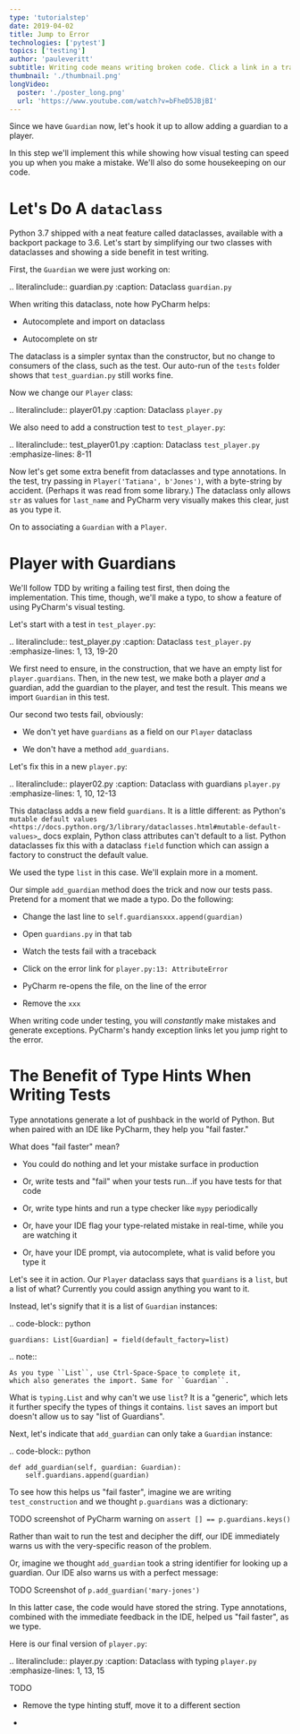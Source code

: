 ```yaml
---
type: 'tutorialstep'
date: 2019-04-02
title: Jump to Error
technologies: ['pytest']
topics: ['testing']
author: 'pauleveritt'
subtitle: Writing code means writing broken code. Click a link in a traceback to open a file on the line of the error.
thumbnail: './thumbnail.png'
longVideo:
  poster: './poster_long.png'
  url: 'https://www.youtube.com/watch?v=bFheD5JBjBI'
---
```



Since we have ``Guardian`` now, let's hook it up to allow adding a guardian
to a player.

In this step we'll implement this while showing how visual testing can
speed you up when you make a mistake. We'll also do some housekeeping on
our code.

Let's Do A ``dataclass``
========================

Python 3.7 shipped with a neat feature called dataclasses, available with a
backport package to 3.6. Let's start by simplifying our two classes with
dataclasses and showing a side benefit in test writing.

First, the ``Guardian`` we were just working on:

.. literalinclude:: guardian.py
    :caption: Dataclass ``guardian.py``

When writing this dataclass, note how PyCharm helps:

- Autocomplete and import on dataclass

- Autocomplete on str

The dataclass is a simpler syntax than the constructor, but no change
to consumers of the class, such as the test. Our auto-run of the
``tests`` folder shows that ``test_guardian.py`` still works fine.

Now we change our ``Player`` class:

.. literalinclude:: player01.py
    :caption: Dataclass ``player.py``

We also need to add a construction test to ``test_player.py``:

.. literalinclude:: test_player01.py
    :caption: Dataclass ``test_player.py``
    :emphasize-lines: 8-11

Now let's get some extra benefit from dataclasses and type annotations. In
the test, try passing in ``Player('Tatiana', b'Jones')``, with a byte-string
by accident. (Perhaps it was read from some library.) The dataclass only allows
``str`` as values for ``last_name`` and PyCharm very visually makes this
clear, just as you type it.

On to associating a ``Guardian`` with a ``Player``.

Player with Guardians
=====================

We'll follow TDD by writing a failing test first, then doing the
implementation. This time, though, we'll make a typo, to show a feature of
using PyCharm's visual testing.

Let's start with a test in ``test_player.py``:

.. literalinclude:: test_player.py
    :caption: Dataclass ``test_player.py``
    :emphasize-lines: 1, 13, 19-20

We first need to ensure, in the construction, that we have an empty list
for ``player.guardians``. Then, in the new test, we make both a player
*and* a guardian, add the guardian to the player, and test the result. This
means we import ``Guardian`` in this test.

Our second two tests fail, obviously:

- We don't yet have ``guardians`` as a field on our ``Player`` dataclass

- We don't have a method ``add_guardians``.

Let's fix this in a new ``player.py``:

.. literalinclude:: player02.py
    :caption: Dataclass with guardians ``player.py``
    :emphasize-lines: 1, 10, 12-13

This dataclass adds a new field ``guardians``. It is a little different: as
Python's
`mutable default values <https://docs.python.org/3/library/dataclasses.html#mutable-default-values>`_
docs explain, Python class attributes can't default to a list. Python
dataclasses fix this with a dataclass ``field`` function which can assign
a factory to construct the default value.

We used the type ``list`` in this case. We'll explain more in a moment.

Our simple ``add_guardian`` method does the trick and now our tests pass.
Pretend for a moment that we made a typo. Do the following:

- Change the last line to ``self.guardiansxxx.append(guardian)``

- Open ``guardians.py`` in that tab

- Watch the tests fail with a traceback

- Click on the error link for ``player.py:13: AttributeError``

- PyCharm re-opens the file, on the line of the error

- Remove the ``xxx``

When writing code under testing, you will *constantly* make mistakes and
generate exceptions. PyCharm's handy exception links let you jump right to
the error.

The Benefit of Type Hints When Writing Tests
============================================

Type annotations generate a lot of pushback in the world of Python. But when
paired with an IDE like PyCharm, they help you "fail faster."

What does "fail faster" mean?

- You could do nothing and let your mistake surface in production

- Or, write tests and "fail" when your tests run...if you have tests for
  that code

- Or, write type hints and run a type checker like ``mypy`` periodically

- Or, have your IDE flag your type-related mistake in real-time, while
  you are watching it

- Or, have your IDE prompt, via autocomplete, what is valid before you
  type it

Let's see it in action. Our ``Player`` dataclass says that ``guardians`` is
a ``list``, but a list of what? Currently you could assign anything you want
to it.

Instead, let's signify that it is a list of ``Guardian`` instances:

.. code-block:: python

    guardians: List[Guardian] = field(default_factory=list)

.. note::

    As you type ``List``, use Ctrl-Space-Space to complete it,
    which also generates the import. Same for ``Guardian``.

What is ``typing.List`` and why can't we use ``list``? It is a
"generic", which lets it further specify the types of things it contains.
``list`` saves an import but doesn't allow us to say "list of Guardians".

Next, let's indicate that ``add_guardian`` can only take a
``Guardian`` instance:

.. code-block:: python

    def add_guardian(self, guardian: Guardian):
        self.guardians.append(guardian)

To see how this helps us "fail faster", imagine we are writing
``test_construction`` and we thought ``p.guardians`` was a dictionary:

TODO screenshot of PyCharm warning on ``assert [] == p.guardians.keys()``

Rather than wait to run the test and decipher the diff, our IDE
immediately warns us with the very-specific reason of the problem.

Or, imagine we thought ``add_guardian`` took a string identifier for
looking up a guardian. Our IDE also warns us with a perfect message:

TODO Screenshot of ``p.add_guardian('mary-jones')``

In this latter case, the code would have stored the string. Type
annotations, combined with the immediate feedback in the IDE, helped us
"fail faster", as we type.

Here is our final version of ``player.py``:

.. literalinclude:: player.py
    :caption: Dataclass with typing ``player.py``
    :emphasize-lines: 1, 13, 15

TODO

- Remove the type hinting stuff, move it to a different section

-
